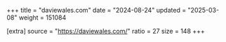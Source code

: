 +++
title = "daviewales.com"
date = "2024-08-24"
updated = "2025-03-08"
weight = 151084

[extra]
source = "https://daviewales.com/"
ratio = 27
size = 148
+++
